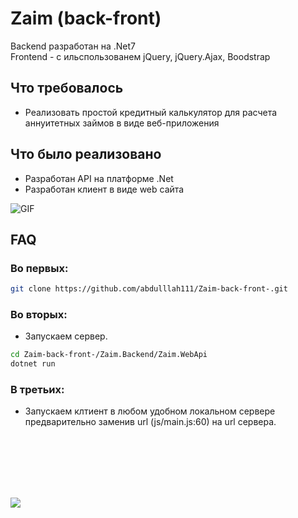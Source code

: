 
# Zaim (back-front)

Backend разработан на .Net7 <br/>
Frontend - с ильспользованем jQuery, jQuery.Ajax, Boodstrap



## Что требовалось
- Реализовать простой кредитный калькулятор для расчета аннуитетных займов в виде веб-приложения

## Что было реализовано
- Разработан API на платформе .Net
- Разработан клиент в виде web сайта

<img alt="GIF" src="https://drive.google.com/uc?export=view&id=1EBy7COT6WnlGrK3DHnwesZXnJBXmYuMz" />

<br />


## FAQ

### Во первых:
```bash
git clone https://github.com/abdulllah111/Zaim-back-front-.git
```

### Во вторых:

- Запускаем сервер.
```bash
cd Zaim-back-front-/Zaim.Backend/Zaim.WebApi
dotnet run
```

### В третьих:

- Запускаем клтиент в любом удобном локальном сервере предварительно заменив url (js/main.js:60) на url сервера.




</br>
</br>
</br>
</br>
</br>

![](https://komarev.com/ghpvc/?username=abdulllah111&color=green&label=Посещений )
